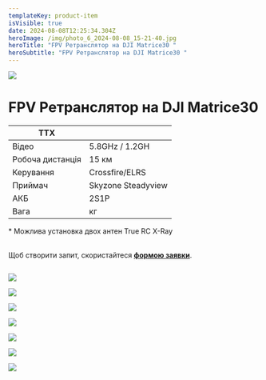 ```yaml
---
templateKey: product-item
isVisible: true
date: 2024-08-08T12:25:34.304Z
heroImage: /img/photo_6_2024-08-08_15-21-40.jpg
heroTitle: "FPV Ретранслятор на DJI Matrice30 "
heroSubtitle: "FPV Ретранслятор на DJI Matrice30 "
---
```

![](/img/photo_2_2024-08-08_15-21-40.jpg)

# FPV Ретранслятор на DJI Matrice30

| **ТТХ**          |                    |
| ---------------- | ------------------ |
| Відео            | 5.8GHz / 1.2GH     |
| Робоча дистанція | 15 км              |
| ﻿Керування       | Crossfire/ELRS﻿    |
| П﻿риймач         | Skyzone Steadyview |
| АКБ              | 2S1P               |
| Вага             | кг                 |

\* Можлива установка двох антен True RC X-Ray

\
Щоб створити запит, скористайтеся <a href="https://docs.google.com/forms/d/1TCApMWtctqZN7LEEKFTjVBQc5R3FQGf2tWWAGfGwWSU" target="_blank" rel="noopener noreferrer">**формою заявки**</a>.

![]()

![](/img/photo_3_2024-08-08_15-21-40.jpg)

![](/img/photo_4_2024-08-08_15-21-40.jpg)

![](/img/photo_5_2024-08-08_15-21-40.jpg)

![](/img/photo_6_2024-08-08_15-21-40.jpg)

![](/img/photo_7_2024-08-08_15-21-40.jpg)

![](/img/photo_8_2024-08-08_15-21-40.jpg)

![](/img/photo_9_2024-08-08_15-21-40.jpg)